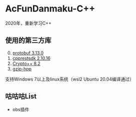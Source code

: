 # AcFunDanmaku-C++

2020年，重新学习C++

## 使用的第三方库
0. [protobuf 3.13.0](https://github.com/protocolbuffers/protobuf)
1. [cpprestsdk 2.10.16](https://github.com/microsoft/cpprestsdk)
2. [Crypto++ 8.2](https://www.cryptopp.com/)
3. [gzip-hpp](https://github.com/mapbox/gzip-hpp)

支持Windows 7以上及linux系统（wsl2 Ubuntu 20.04编译通过）

## 咕咕咕List
* obs插件
